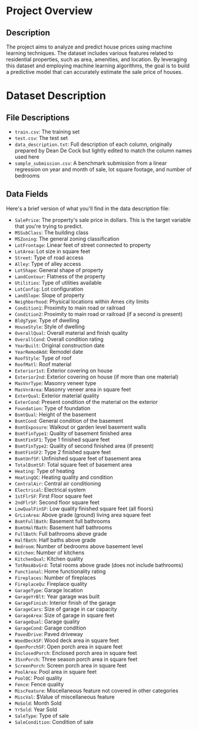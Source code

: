 # Project Overview

## Description
The project aims to analyze and predict house prices using machine learning techniques. The dataset includes various features related to residential properties, such as area, amenities, and location. By leveraging this dataset and employing machine learning algorithms, the goal is to build a predictive model that can accurately estimate the sale price of houses.

# Dataset Description

## File Descriptions
- `train.csv`: The training set
- `test.csv`: The test set
- `data_description.txt`: Full description of each column, originally prepared by Dean De Cock but lightly edited to match the column names used here
- `sample_submission.csv`: A benchmark submission from a linear regression on year and month of sale, lot square footage, and number of bedrooms

## Data Fields
Here's a brief version of what you'll find in the data description file:

- `SalePrice`: The property's sale price in dollars. This is the target variable that you're trying to predict.
- `MSSubClass`: The building class
- `MSZoning`: The general zoning classification
- `LotFrontage`: Linear feet of street connected to property
- `LotArea`: Lot size in square feet
- `Street`: Type of road access
- `Alley`: Type of alley access
- `LotShape`: General shape of property
- `LandContour`: Flatness of the property
- `Utilities`: Type of utilities available
- `LotConfig`: Lot configuration
- `LandSlope`: Slope of property
- `Neighborhood`: Physical locations within Ames city limits
- `Condition1`: Proximity to main road or railroad
- `Condition2`: Proximity to main road or railroad (if a second is present)
- `BldgType`: Type of dwelling
- `HouseStyle`: Style of dwelling
- `OverallQual`: Overall material and finish quality
- `OverallCond`: Overall condition rating
- `YearBuilt`: Original construction date
- `YearRemodAdd`: Remodel date
- `RoofStyle`: Type of roof
- `RoofMatl`: Roof material
- `Exterior1st`: Exterior covering on house
- `Exterior2nd`: Exterior covering on house (if more than one material)
- `MasVnrType`: Masonry veneer type
- `MasVnrArea`: Masonry veneer area in square feet
- `ExterQual`: Exterior material quality
- `ExterCond`: Present condition of the material on the exterior
- `Foundation`: Type of foundation
- `BsmtQual`: Height of the basement
- `BsmtCond`: General condition of the basement
- `BsmtExposure`: Walkout or garden level basement walls
- `BsmtFinType1`: Quality of basement finished area
- `BsmtFinSF1`: Type 1 finished square feet
- `BsmtFinType2`: Quality of second finished area (if present)
- `BsmtFinSF2`: Type 2 finished square feet
- `BsmtUnfSF`: Unfinished square feet of basement area
- `TotalBsmtSF`: Total square feet of basement area
- `Heating`: Type of heating
- `HeatingQC`: Heating quality and condition
- `CentralAir`: Central air conditioning
- `Electrical`: Electrical system
- `1stFlrSF`: First Floor square feet
- `2ndFlrSF`: Second floor square feet
- `LowQualFinSF`: Low quality finished square feet (all floors)
- `GrLivArea`: Above grade (ground) living area square feet
- `BsmtFullBath`: Basement full bathrooms
- `BsmtHalfBath`: Basement half bathrooms
- `FullBath`: Full bathrooms above grade
- `HalfBath`: Half baths above grade
- `Bedroom`: Number of bedrooms above basement level
- `Kitchen`: Number of kitchens
- `KitchenQual`: Kitchen quality
- `TotRmsAbvGrd`: Total rooms above grade (does not include bathrooms)
- `Functional`: Home functionality rating
- `Fireplaces`: Number of fireplaces
- `FireplaceQu`: Fireplace quality
- `GarageType`: Garage location
- `GarageYrBlt`: Year garage was built
- `GarageFinish`: Interior finish of the garage
- `GarageCars`: Size of garage in car capacity
- `GarageArea`: Size of garage in square feet
- `GarageQual`: Garage quality
- `GarageCond`: Garage condition
- `PavedDrive`: Paved driveway
- `WoodDeckSF`: Wood deck area in square feet
- `OpenPorchSF`: Open porch area in square feet
- `EnclosedPorch`: Enclosed porch area in square feet
- `3SsnPorch`: Three season porch area in square feet
- `ScreenPorch`: Screen porch area in square feet
- `PoolArea`: Pool area in square feet
- `PoolQC`: Pool quality
- `Fence`: Fence quality
- `MiscFeature`: Miscellaneous feature not covered in other categories
- `MiscVal`: $Value of miscellaneous feature
- `MoSold`: Month Sold
- `YrSold`: Year Sold
- `SaleType`: Type of sale
- `SaleCondition`: Condition of sale


